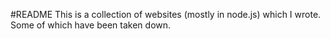 #README
This is a collection of websites (mostly in node.js) which I wrote. Some of which have been taken down.
